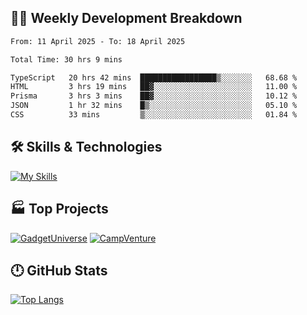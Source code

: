

## 🧑‍💻 Weekly Development Breakdown

<!--START_SECTION:waka-->

```txt
From: 11 April 2025 - To: 18 April 2025

Total Time: 30 hrs 9 mins

TypeScript   20 hrs 42 mins  █████████████████▒░░░░░░░   68.68 %
HTML         3 hrs 19 mins   ██▓░░░░░░░░░░░░░░░░░░░░░░   11.00 %
Prisma       3 hrs 3 mins    ██▓░░░░░░░░░░░░░░░░░░░░░░   10.12 %
JSON         1 hr 32 mins    █▒░░░░░░░░░░░░░░░░░░░░░░░   05.10 %
CSS          33 mins         ▒░░░░░░░░░░░░░░░░░░░░░░░░   01.84 %
```

<!--END_SECTION:waka-->

## 🛠️ Skills & Technologies

[![My Skills](https://skillicons.dev/icons?i=angular,react,docker,mongodb,nodejs,express,github,bootstrap,prisma,postman,postgres&perline=8)](https://skillicons.dev)

## 🏭 Top Projects

[![GadgetUniverse](https://github-readme-stats.vercel.app/api/pin/?username=aimxnaim&repo=GadgetUniverse&theme=dark)](https://github.com/aimxnaim/GadgetUniverse)
[![CampVenture](https://github-readme-stats.vercel.app/api/pin/?username=aimxnaim&repo=CampVenture&theme=dark)](https://github.com/aimxnaim/CampVenture)

## 🕛 GitHub Stats
 
[![Top Langs](https://github-readme-stats.vercel.app/api/top-langs/?username=aimxnaim&layout=compact&theme=dark)](https://github.com/anuraghazra/github-readme-stats)



